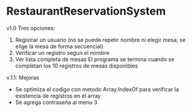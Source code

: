 # RestaurantReservationSystem
v1.0 Tres opciones:
  1. Registrar un usuario (no se puede repetir nombre ni elegir mesa, se elige la mesa de forma secuencial)
  2. Verificar un registro segun el nombre
  3. Ver lista completa de mesas El programa se termina cuando se completan los 10 registros de mesas disponibles

v.1.1: Mejoras
 - Se optimiza el codigo con metodo Array.IndexOf para verificar la existencia de registros en el array
 - Se agrega contraseña al menu 3

